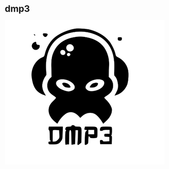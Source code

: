 # dmp3
<p align="center"><img align="center" src="https://github.com/ChedlyHammami/DMP3/blob/main/src/images/logo2.svg"></p>



